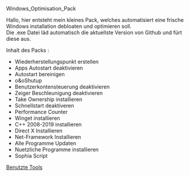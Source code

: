 Windows_Optimisation_Pack

Hallo, hier entsteht mein kleines Pack, welches automatisiert eine frische Windows installation debloaten und optimieren soll. <BR>
Die .exe Datei läd automatisch die aktuellste Version von Github und fürt diese aus.

Inhalt des Packs :<br>
- Wiederherstellungspunkt erstellen   <br>
- Apps Autostart deaktivieren             <br>
- Autostart bereinigen              <br>
- o&oShutup      <br>
- Benutzerkontensteuerung deaktivieren <br>
- Zeiger Beschleunigung deaktivieren <br>
- Take Ownership installieren
- Schnellstart deaktiveren    <br>
- Performance Counter                      
- Winget installieren                                 
- C++ 2008-2019 installieren                         
- Direct X Installieren                        
- Net-Framework Installieren                    
- Alle Programme Updaten                           
- Nuetzliche Programme installieren                 
- Sophia Script

<a href="https://github.com/Marvin700/Windows_Optimisation_Pack/wiki/Benutzte-Tools">Benutzte Tools</a>
